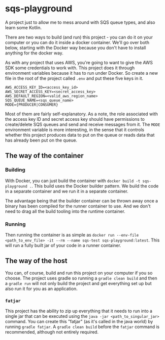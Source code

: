 # sqs-playground

A project just to allow me to mess around with SQS queue types, and also learn some Kotlin.

There are two ways to build (and run) this project - you can do it on your computer or you can do it inside a docker container. We'll go over both below, starting with the Docker way because you don't have to install anything for the docker way.

As with any project that uses AWS, you're going to want to give the AWS SDK some credentials to work with. This project does it through environment variables because it has to run under Docker. So create a new file in the root of the project called `.env` and put these five keys in it.

```
AWS_ACCESS_KEY_ID=<access_key_id>
AWS_SECRET_ACCESS_KEY=<secret_access_key>
AWS_DEFAULT_REGION=<valid_aws_region_name>
SQS_QUEUE_NAME=<sqs_queue_name>
MODE={PRODUCER|CONSUMER}
```

Most of them are fairly self-explanatory. As a note, the role associated with the access key ID and secret access key should have permissions to create/delete SQS queues and send and receive messages from it. The `MODE` environment variable is more interesting, in the sense that it controls whether this project produces data to put on the queue or reads data that has already been put on the queue.

## The way of the container

### Building

With Docker, you can just build the container with `docker build -t sqs-playground .`. This build uses the Docker builder pattern. We build the code in a separate container and we run it in a separate container.

The advantage being that the builder container can be thrown away once a binary has been compiled for the runner container to use. And we don't need to drag all the build tooling into the runtime container.

### Running

Then running the container is as simple as `docker run --env-file <path_to_env_file> -it --rm --name sqs-test sqs-playground:latest`. This will run a fully built jar of your code in a runner container.

## The way of the host

You can, of course, build and run this project on your computer if you so choose. The project uses gradle so running a `gradle clean build` and then a `gradle run` will not only build the project and get everything set up but also run it for you as an application.

### `fatjar`

This project has the ability to zip up everything that it needs to run into a single jar that can be executed using the `java -jar <path_to_singular_jar>` command. You can create this "fatjar" (as it's called in the java world) by running `gradle fatjar`. A `gradle clean build` before the `fatjar` command is recommended, although not entirely required.
